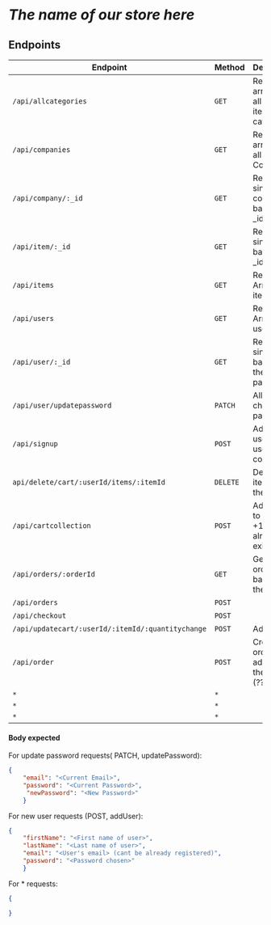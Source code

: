 # *The name of our store here*


## Endpoints

| Endpoint       | Method   | Description                                       | Handler |
| -------------- | -------- | ------------------------------------------------- |----------|
| `/api/allcategories`| `GET`   | Returns an array with all different item's categories   |  getCategories|
| `/api/companies`   | `GET`    | Returns array with all Companies       | getCompanies |
| `/api/company/:_id`   | `GET`  | Returns a single company based on _id param   | getCompany |
| `/api/item/:_id`   | `GET` | Returns a single item based on _id param  |getItem |
| `/api/items` | `GET`    | Returns Array of all items     | getitems  |
| `/api/users`     | `GET`   | Returns Array of all users  | getUsers |
| `/api/user/:_id` | `GET`    | Returns a single user based on the _id param | getUser |
| `/api/user/updatepassword`   | `PATCH`    | Allows to change password | updatePassword  |
| `/api/signup`       | `POST`    | Adds a new user to users collection   | addUser |
| `api/delete/cart/:userId/items/:itemId` | `DELETE` | Deletes an item from the cart | deleteCartItem |
| `/api/cartcollection` | `POST` | Adds item to cart or +1 if it already exists | cartCollection|
| `/api/orders/:orderId` | `GET` |  Gets the order based on the orderId | getOrder |
| `/api/orders` | `POST` |    |checkOut |
| `/api/checkout` | `POST` |                   |checkOut |
| `/api/updatecart/:userId/:itemId/:quantitychange` | `POST` |  Adds   |updateCart |
| `/api/order` | `POST` | Creates an order and adds it to the cart (??)  |  |
| `*` | `*` |                   |  |
| `*` | `*` |                   |  |
| `*` | `*` |                   |  |


#### Body expected

For update password requests( PATCH, updatePassword):

```json
{
	"email": "<Current Email>",
	"password": "<Current Password>",
	 "newPassword": "<New Password>"
	}
```

For new user requests (POST, addUser):

```json
{
	"firstName": "<First name of user>",
	"lastName": "<Last name of user>",
	"email": "<User's email> (cant be already registered)",
	"password": "<Password chosen>"
	}
```

For * requests:

```json
{

}
```


